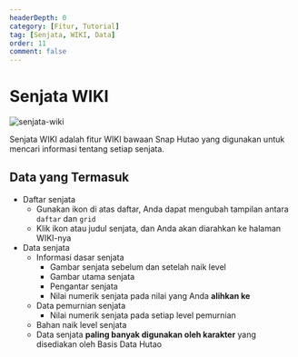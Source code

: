 ```yaml
---
headerDepth: 0
category: [Fitur, Tutorial]
tag: [Senjata, WIKI, Data]
order: 11
comment: false
---
```


# Senjata WIKI

![senjata-wiki](https://img.alicdn.com/imgextra/i4/1797064093/O1CN01dj5xBC1g6dyEKqaPQ_!!1797064093.png_.webp)

Senjata WIKI adalah fitur WIKI bawaan Snap Hutao yang digunakan untuk mencari informasi tentang setiap senjata.

## Data yang Termasuk

- Daftar senjata
  - Gunakan ikon di atas daftar, Anda dapat mengubah tampilan antara `daftar` dan `grid`
  - Klik ikon atau judul senjata, dan Anda akan diarahkan ke halaman WIKI-nya
- Data senjata
  - Informasi dasar senjata
    - Gambar senjata sebelum dan setelah naik level
    - Gambar utama senjata
    - Pengantar senjata
    - Nilai numerik senjata pada nilai yang Anda **alihkan ke**
  - Data pemurnian senjata
    - Nilai numerik senjata pada setiap level pemurnian
  - Bahan naik level senjata
  - Data senjata **paling banyak digunakan oleh karakter** yang disediakan oleh Basis Data Hutao
